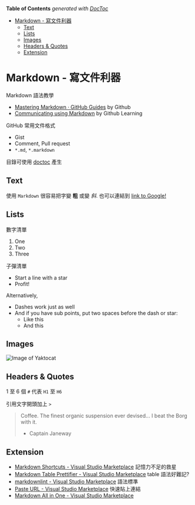 <!-- START doctoc generated TOC please keep comment here to allow auto update -->
<!-- DON'T EDIT THIS SECTION, INSTEAD RE-RUN doctoc TO UPDATE -->
**Table of Contents**  *generated with [DocToc](https://github.com/thlorenz/doctoc)*

- [Markdown - 寫文件利器](#markdown---%E5%AF%AB%E6%96%87%E4%BB%B6%E5%88%A9%E5%99%A8)
    - [Text](#text)
    - [Lists](#lists)
    - [Images](#images)
    - [Headers & Quotes](#headers--quotes)
    - [Extension](#extension)

<!-- END doctoc generated TOC please keep comment here to allow auto update -->

# Markdown - 寫文件利器

Markdown 語法教學

- [Mastering Markdown &middot; GitHub Guides](https://guides.github.com/features/mastering-markdown/) by Github
- [Communicating using Markdown](https://lab.github.com/githubtraining/communicating-using-markdown) by Github Learning

GitHub 常用文件格式

- Gist
- Comment, Pull request
- `*.md`, `*.markdown`

目錄可使用 [doctoc](https://github.com/thlorenz/doctoc) 產生

## Text

使用 `Markdown` 很容易把字變 **粗** 或變 *斜*. 也可以連結到 [link to Google!](http://google.com)

## Lists

數字清單

1. One
2. Two
3. Three

子彈清單

* Start a line with a star
* Profit!

Alternatively,

- Dashes work just as well
- And if you have sub points, put two spaces before the dash or star:
  - Like this
  - And this

## Images

![Image of Yaktocat](https://octodex.github.com/images/yaktocat.png)

## Headers & Quotes

1 至 6 個 `#` 代表 `H1` 至 `H6`

引用文字開頭加上 `>`

> Coffee. The finest organic suspension ever devised... I beat the Borg with it.
> - Captain Janeway

## Extension

- [Markdown&#32;Shortcuts&#32;-&#32;Visual&#32;Studio&#32;Marketplace](https://marketplace.visualstudio.com/items?itemName=mdickin.markdown-shortcuts) 記憶力不足的救星
- [Markdown&#32;Table&#32;Prettifier&#32;-&#32;Visual&#32;Studio&#32;Marketplace](https://marketplace.visualstudio.com/items?itemName=darkriszty.markdown-table-prettify) table 語法好難記?
- [markdownlint&#32;-&#32;Visual&#32;Studio&#32;Marketplace](https://marketplace.visualstudio.com/items?itemName=DavidAnson.vscode-markdownlint) 語法標準
- [Paste&#32;URL&#32;-&#32;Visual&#32;Studio&#32;Marketplace](https://marketplace.visualstudio.com/items?itemName=kukushi.pasteurl) 快速貼上連結
- [Markdown&#32;All&#32;in&#32;One&#32;-&#32;Visual&#32;Studio&#32;Marketplace](https://marketplace.visualstudio.com/items?itemName=yzhang.markdown-all-in-one)
